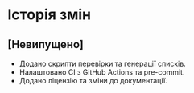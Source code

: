 # Історія змін

## [Невипущено]
- Додано скрипти перевірки та генерації списків.
- Налаштовано CI з GitHub Actions та pre-commit.
- Додано ліцензію та зміни до документації.
